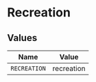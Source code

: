 # Recreation


## Values

| Name         | Value        |
| ------------ | ------------ |
| `RECREATION` | recreation   |